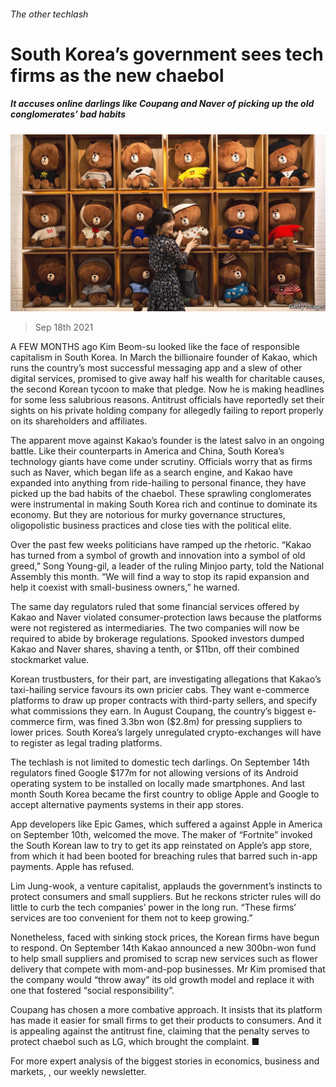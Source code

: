 ###### The other techlash

# South Korea’s government sees tech firms as the new chaebol 

##### It accuses online darlings like Coupang and Naver of picking up the old conglomerates’ bad habits 

![image](images/20210918_WBP002_0.jpg) 

> Sep 18th 2021 

A FEW MONTHS ago Kim Beom-su looked like the face of responsible capitalism in South Korea. In March the billionaire founder of Kakao, which runs the country’s most successful messaging app and a slew of other digital services, promised to give away half his wealth for charitable causes, the second Korean tycoon to make that pledge. Now he is making headlines for some less salubrious reasons. Antitrust officials have reportedly set their sights on his private holding company for allegedly failing to report properly on its shareholders and affiliates.

The apparent move against Kakao’s founder is the latest salvo in an ongoing battle. Like their counterparts in America and China, South Korea’s technology giants have come under scrutiny. Officials worry that as firms such as Naver, which began life as a search engine, and Kakao have expanded into anything from ride-hailing to personal finance, they have picked up the bad habits of the chaebol. These sprawling conglomerates were instrumental in making South Korea rich and continue to dominate its economy. But they are notorious for murky governance structures, oligopolistic business practices and close ties with the political elite.


Over the past few weeks politicians have ramped up the rhetoric. “Kakao has turned from a symbol of growth and innovation into a symbol of old greed,” Song Young-gil, a leader of the ruling Minjoo party, told the National Assembly this month. “We will find a way to stop its rapid expansion and help it coexist with small-business owners,” he warned.

The same day regulators ruled that some financial services offered by Kakao and Naver violated consumer-protection laws because the platforms were not registered as intermediaries. The two companies will now be required to abide by brokerage regulations. Spooked investors dumped Kakao and Naver shares, shaving a tenth, or $11bn, off their combined stockmarket value.

Korean trustbusters, for their part, are investigating allegations that Kakao’s taxi-hailing service favours its own pricier cabs. They want e-commerce platforms to draw up proper contracts with third-party sellers, and specify what commissions they earn. In August Coupang, the country’s biggest e-commerce firm, was fined 3.3bn won ($2.8m) for pressing suppliers to lower prices. South Korea’s largely unregulated crypto-exchanges will have to register as legal trading platforms.

The techlash is not limited to domestic tech darlings. On September 14th regulators fined Google $177m for not allowing versions of its Android operating system to be installed on locally made smartphones. And last month South Korea became the first country to oblige Apple and Google to accept alternative payments systems in their app stores.

App developers like Epic Games, which suffered a  against Apple in America on September 10th, welcomed the move. The maker of “Fortnite” invoked the South Korean law to try to get its app reinstated on Apple’s app store, from which it had been booted for breaching rules that barred such in-app payments. Apple has refused.

Lim Jung-wook, a venture capitalist, applauds the government’s instincts to protect consumers and small suppliers. But he reckons stricter rules will do little to curb the tech companies’ power in the long run. “These firms’ services are too convenient for them not to keep growing.”

Nonetheless, faced with sinking stock prices, the Korean firms have begun to respond. On September 14th Kakao announced a new 300bn-won fund to help small suppliers and promised to scrap new services such as flower delivery that compete with mom-and-pop businesses. Mr Kim promised that the company would “throw away” its old growth model and replace it with one that fostered “social responsibility”.

Coupang has chosen a more combative approach. It insists that its platform has made it easier for small firms to get their products to consumers. And it is appealing against the antitrust fine, claiming that the penalty serves to protect chaebol such as LG, which brought the complaint. ■

For more expert analysis of the biggest stories in economics, business and markets, , our weekly newsletter.

